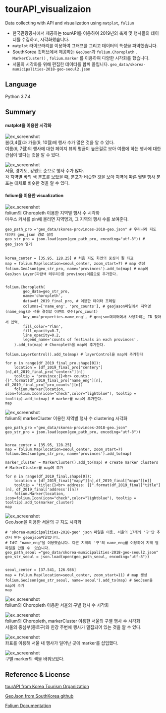 # tourAPI_visualizaion
Data collecting with API and visualization using `matplot`, `folium`

* 한국관광공사에서 제공하는 tourAPI를 이용하여 2019년의 축제 및 행사들의 데이터를 수집하고, 시각화했습니다. 
* `matplot` 라이브러리를 이용하여 그래프를 그리고 데이터의 특성을 파악했습니다. 
* SouthKorea 깃허브에서 제공하는 `GeoJson`과 `folium.Choropleth` , `MarkerCluster()` , `folium.marker` 를 이용하여 다양한 시각화를 했습니다.
* 서울의 시각화를 위해 편집한 데이터를 함께 올립니다. `geo_data/skorea-municipalities-2018-geo-seoul2.json`

## Language
Python 3.7.4  

## Summary

#### matplot을 이용한 시각화
![ex_screenshot](./img/month_readcounts.png)  
봄(3,4월)과 가을(9, 10월)에 행사 수가 많은 것을 알 수 있다.     
여름(6, 7월)의 행사에 대한 페이지 뷰의 평균이 높은걸로 보아 여름에 하는 행사에 대한 관심이 많다는 것을 알 수 있다.     


![ex_screenshot](./img/area_month.png)  
서울, 경기도, 강원도 순으로 행사 수가 많다.    
각 지역별 바의 색 분포를 보았을 때, 분포가 비슷한 것을 보아 지역에 따른 월별 행사 분포는 대체로 비슷한 것을 알 수 있다.  

#### folium을 이용한 visualization
![ex_screenshot](./img/provinces_festival_counts.JPG)  
folium의 Choropleth 이용한 지역별 행사 수 시각화  
마우스 커서를 pin에 올리면 지역명과, 그 지역의 행사 수를 보여준다.  
```
geo_path_pro ="geo_data/skorea-provinces-2018-geo.json" # 우리나라 지도 데이터 geo_json 경로 설정
geo_str_pro = json.load(open(geo_path_pro, encoding="utf-8")) # geo_json 열기


korea_center = [35.95, 128.25] # 처음 지도 화면의 중심이 될 좌표
map = folium.Map(location=seoul_center, zoom_start=7) # map 생성 
folium.GeoJson(geo_str_pro, name='provinces').add_to(map) # map에 GeoJson Layer(파란색 테두리)를 provinces이름으로 추가한다. 


folium.Choropleth(
        geo_data=geo_str_pro,
        name='choropleth',
        data=df_2019_final_pro, # 이용한 데이터 프레임 
        columns=['name_eng', 'pro_counts'], # geojason파일에서 지역명(name_eng)과 색을 결정할 이벤트 갯수(pro_count) 
        key_on='properties.name_eng', # geojson데이터에서 사용하려는 ID 찾아서 입력.
        fill_color='YlGn',
        fill_opacity=0.7,
        line_opacity=0.2,
        legend_name='counts of festivals in each provinces',
    ).add_to(map) # Choropleth을 map에 추가한다.

folium.LayerControl().add_to(map) # layerControl을 map에 추가한다

for n in range(df_2019_final_pro.shape[0]):
    location = [df_2019_final_pro["centery"][n],df_2019_final_pro["centerx"][n]]
    tooltip = "province:{}<br> counts: {}".format(df_2019_final_pro["name_eng"][n], df_2019_final_pro['pro_counts'][n])
    folium.Marker(location, icon=folium.Icon(icon="check",color="lightblue"), tooltip = tooltip).add_to(map) # marker를 map에 추가한다.
map
```
![ex_screenshot](./img/markerCluster.jpg)  
folium의 markerCluster 이용한 지역별 행사 수 clustering 시각화   
```
geo_path_pro ="geo_data/skorea-provinces-2018-geo.json"
geo_str_pro = json.load(open(geo_path_pro, encoding="utf-8"))


korea_center = [35.95, 128.25]
map = folium.Map(location=seoul_center, zoom_start=7)
folium.GeoJson(geo_str_pro, name='provinces').add_to(map)

marker_cluster = MarkerCluster().add_to(map) # create marker clusters # MarkerCluster를 map에 추가

for n in range(df_2019_final.shape[0]):
    location = [df_2019_final["mapy"][n],df_2019_final["mapx"][n]]
    tooltip = "title:{}<br> address: {}".format(df_2019_final["title"][n], df_2019_final['address'][n])
    folium.Marker(location, icon=folium.Icon(icon="check",color="lightblue"), tooltip = tooltip).add_to(marker_cluster)
map
```
![ex_screenshot](./img/seoul_geojson.jpg)   
GeoJson을 이용한 서울의 구 지도 시각화
```
# 'skorea-municipalities-2018-geo' json 파일을 이용, 서울의 17개의 '구'만 추려서 만든 geonjson파일입니다. 
# Id로 "name_eng"을 이용했습니다. 다른 지역의 '구'의 name_eng를 이용하여 지역 별 파일을 만들 수  있습니다. 
geo_path_seoul ="geo_data/skorea-municipalities-2018-geo-seoul2.json"
geo_str_seoul = json.load(open(geo_path_seoul, encoding="utf-8"))


seoul_center = [37.541, 126.986]
map = folium.Map(location=seoul_center, zoom_start=11) # map 생성
folium.GeoJson(geo_str_seoul, name='seoul').add_to(map) # GeoJson을 map에 추가
map
```
![ex_screenshot](./img/seoul_chor.jpg)  
folium의 Choropleth 이용한 서울의 구별 행사 수 시각화  

![ex_screenshot](./img/seoul_chor_marker.jpg)  
folium의 Choropleth, markerCluster 이용한 서울의 구별 행사 수 시각화   
서울의 중심부(종로구)와 한강 주변에 행사가 밀집되어 있는 것을 알 수 있다.   

![ex_screenshot](./img/seoul_marker.jpg)  
좌표를 이용해 서울 내 행사가 일어난 곳에 marker를 삽입했다.  

![ex_screenshot](./img/seoul_marker_color.jpg)  
구별 marker의 색을 바꿔보았다.   

## Reference & License
 
[tourAPI from Korea Tourism Organization](http://api.visitkorea.or.kr/)

[GeoJson from SouthKorea github](https://github.com/southkorea/southkorea-maps)

[Folium Documentation](https://python-visualization.github.io/folium/index.html) 

